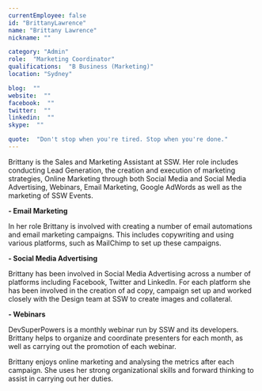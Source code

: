 ```yaml
---
currentEmployee: false
id: "BrittanyLawrence"
name: "Brittany Lawrence"
nickname: ""

category: "Admin"
role:  "Marketing Coordinator"
qualifications:  "B Business (Marketing)"
location: "Sydney"

blog:  ""
website:  ""
facebook:  ""
twitter:  ""
linkedin:  ""
skype:  ""

quote:  "Don't stop when you're tired. Stop when you're done."
---
```


 Brittany is the Sales and Marketing Assistant at SSW. Her role includes conducting Lead Generation, the creation and execution of marketing strategies, Online Marketing through both Social Media and Social Media Advertising, Webinars, Email Marketing, Google AdWords as well as the marketing of SSW Events. 

**- Email Marketing**

 In her role Brittany is involved with creating a number of email automations and email marketing campaigns. This includes copywriting and using various platforms, such as MailChimp to set up these campaigns.

**- Social Media Advertising**

Brittany has been involved in Social Media Advertising across a number of platforms including Facebook, Twitter and LinkedIn. For each platform she has been involved in the creation of ad copy, campaign set up and worked closely with the Design team at SSW to create images and collateral. 

**- Webinars**

DevSuperPowers is a monthly webinar run by SSW and its developers. Brittany helps to organize and coordinate presenters for each month, as well as carrying out the promotion of each webinar. 

Brittany enjoys online marketing and analysing the metrics after each campaign. She uses her strong organizational skills and forward thinking to assist in carrying out her duties. 